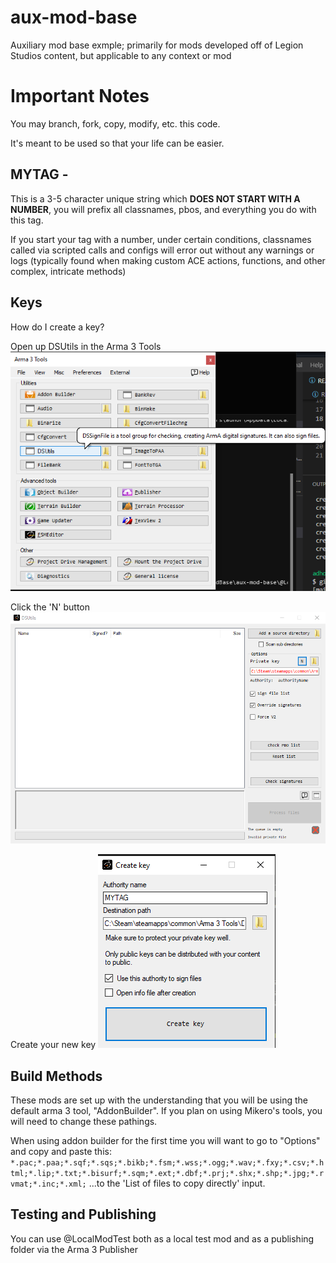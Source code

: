 # aux-mod-base
Auxiliary mod base exmple; primarily for mods developed off of Legion Studios content, but applicable to any context or mod

# Important Notes
You may branch, fork, copy, modify, etc. this code.

It's meant to be used so that your life can be easier.

## MYTAG -
This is a 3-5 character unique string which **DOES NOT START WITH A NUMBER**, you will prefix all classnames, pbos, and everything you do with this tag.

If you start your tag with a number, under certain conditions, classnames called via scripted calls and configs will error out without any warnings or logs (typically found when making custom ACE actions, functions, and other complex, intricate methods)

## Keys
How do I create a key?

Open up DSUtils in the Arma 3 Tools
![Open DSUtils](img/DSUtils_1.png)

Click the 'N' button
![Click 'N'](img/DSUtils_2.png)

Create your new key
![Create Key](img/DSUtils_3.png)


## Build Methods
These mods are set up with the understanding that you will be using the default arma 3 tool, "AddonBuilder". If you plan on using Mikero's tools, you will need to change these pathings.

When using addon builder for the first time you will want to go to "Options" and copy and paste this:
`*.pac;*.paa;*.sqf;*.sqs;*.bikb;*.fsm;*.wss;*.ogg;*.wav;*.fxy;*.csv;*.html;*.lip;*.txt;*.bisurf;*.sqm;*.ext;*.dbf;*.prj;*.shx;*.shp;*.jpg;*.rvmat;*.inc;*.xml;`
...to the 'List of files to copy directly' input.

## Testing and Publishing
You can use @LocalModTest both as a local test mod and as a publishing folder via the Arma 3 Publisher
